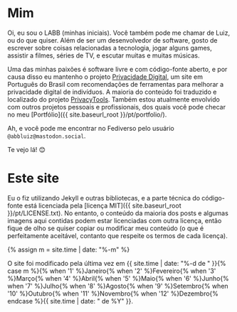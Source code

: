 Mim
===

Oi, eu sou o LABB (minhas iniciais). Você também pode me chamar de Luiz, ou do que quiser. Além de ser um desenvolvedor de software, gosto de escrever sobre coisas relacionadas a tecnologia, jogar alguns games, assistir a filmes, séries de TV, e escutar muitas e muitas músicas.

Uma das minhas paixões é software livre e com código-fonte aberto, e por causa disso eu mantenho o projeto [Privacidade Digital](https://www.privacidade.digital/), um site em Português do Brasil com recomendações de ferramentas para melhorar a privacidade digital de indivíduos. A maioria do conteúdo foi traduzido e localizado do projeto [PrivacyTools](https://www.privacytools.io/). Também estou atualmente envolvido com outros projetos pessoais e profissionais, dos quais você pode checar no meu [Portfólio]({{ site.baseurl_root }}/pt/portfolio/).

Ah, e você pode me encontrar no Fediverso pelo usuário `@abbluiz@mastodon.social`. 

Te vejo lá! 😊

Este site
===

Eu o fiz utilizando Jekyll e outras bibliotecas, e a parte técnica do código-fonte está licenciada pela [licença MIT]({{ site.baseurl_root }}/pt/LICENSE.txt). No entanto, o conteúdo da maioria dos posts e algumas imagens aqui contidas podem estar licenciadas com outra licença, então fique de olho se quiser copiar ou modificar meu conteúdo (o que é perfeitamente aceitável, contanto que respeite os termos de cada licença).

{% assign m = site.time | date: "%-m" %}

O site foi modificado pela última vez em {{ site.time | date: "%-d de " }}{% case m %}{% when '1' %}Janeiro{% when '2' %}Fevereiro{% when '3' %}Mar&ccedil;o{% when '4' %}Abril{% when '5' %}Maio{% when '6' %}Junho{% when '7' %}Julho{% when '8' %}Agosto{% when '9' %}Setembro{% when '10' %}Outubro{% when '11' %}Novembro{% when '12' %}Dezembro{% endcase %}{{ site.time | date: " de %Y" }}.